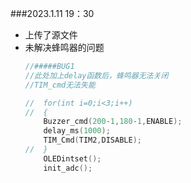 

###2023.1.11 19：30
- 上传了源文件
- 未解决蜂鸣器的问题
    ```c
    //#####BUG1
    //此处加上delay函数后，蜂鸣器无法关闭
    //TIM_cmd无法失能

    //	for(int i=0;i<3;i++)
    //	{
		Buzzer_cmd(200-1,180-1,ENABLE);
		delay_ms(1000);
		TIM_Cmd(TIM2,DISABLE);
    //	}
	    OLEDintset();	
	    init_adc();
    ```